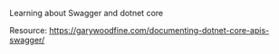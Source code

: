 Learning about Swagger and dotnet core

Resource: https://garywoodfine.com/documenting-dotnet-core-apis-swagger/
